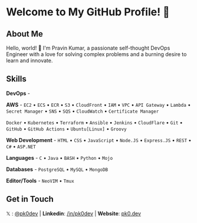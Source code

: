 # Welcome to My GitHub Profile! 🚀

## About Me
Hello, world! 👋 I'm Pravin Kumar, a passionate self-thought DevOps Engineer with a love for solving complex problems and a burning desire to learn and innovate.

## Skills
**DevOps** - 
 
   **AWS** - `EC2` • `ECS` • `ECR` • `S3` • `CloudFront` • `IAM` • `VPC` • `API Gateway` • `Lambda` • `Secret Manager` • `SNS` • `SQS` • `CloudWatch` • `Certificate Manager` 
 
   `Docker` • `Kubernetes` • `Terraform` • `Ansible` • `Jenkins` • `CloudFlare` • `Git` • `GitHub` • `GitHub Actions` • `Ubuntu[Linux]` • `Groovy`

**Web Development** - `HTML` • `CSS` • `JavaScript` • `Node.JS` • `Express.JS` • `REST` • `C#` • `ASP.NET`

**Languages** - `C` • `Java` • `BASH` • `Python` • `Mojo`

**Databases** - `PostgreSQL` • `MySQL` • `MongoDB`

**Editor/Tools** - `NeoVIM` • `Tmux` 

## Get in Touch
 𝕏 : [@pk0dev](https://x.com/pk0dev) | **Linkedin**: [/in/pk0dev](https://www.linkedin.com/in/pk0dev/) | **Website**: [pk0.dev](https://www.pk0.dev)

<!--
**pravinkumarone/pravinkumarone** is a ✨ _special_ ✨ repository because its `README.md` (this file) appears on your GitHub profile.

Here are some ideas to get you started:

- 🔭 I’m currently working on ...
- 🌱 I’m currently learning ...
- 👯 I’m looking to collaborate on ...
- 🤔 I’m looking for help with ...
- 💬 Ask me about ...
- 📫 How to reach me: ...
- 😄 Pronouns: ...
- ⚡ Fun fact: ...
-->
